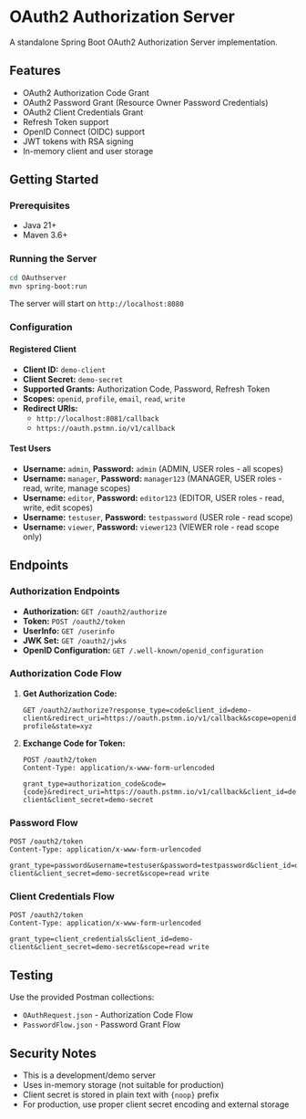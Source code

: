# OAuth2 Authorization Server

A standalone Spring Boot OAuth2 Authorization Server implementation.

## Features

- OAuth2 Authorization Code Grant
- OAuth2 Password Grant (Resource Owner Password Credentials)
- OAuth2 Client Credentials Grant
- Refresh Token support
- OpenID Connect (OIDC) support
- JWT tokens with RSA signing
- In-memory client and user storage

## Getting Started

### Prerequisites

- Java 21+
- Maven 3.6+

### Running the Server

```bash
cd OAuthserver
mvn spring-boot:run
```

The server will start on `http://localhost:8080`

### Configuration

#### Registered Client
- **Client ID:** `demo-client`
- **Client Secret:** `demo-secret`
- **Supported Grants:** Authorization Code, Password, Refresh Token
- **Scopes:** `openid`, `profile`, `email`, `read`, `write`
- **Redirect URIs:** 
  - `http://localhost:8081/callback`
  - `https://oauth.pstmn.io/v1/callback`

#### Test Users
- **Username:** `admin`, **Password:** `admin` (ADMIN, USER roles - all scopes)
- **Username:** `manager`, **Password:** `manager123` (MANAGER, USER roles - read, write, manage scopes)
- **Username:** `editor`, **Password:** `editor123` (EDITOR, USER roles - read, write, edit scopes)
- **Username:** `testuser`, **Password:** `testpassword` (USER role - read scope)
- **Username:** `viewer`, **Password:** `viewer123` (VIEWER role - read scope only)

## Endpoints

### Authorization Endpoints
- **Authorization:** `GET /oauth2/authorize`
- **Token:** `POST /oauth2/token`
- **UserInfo:** `GET /userinfo`
- **JWK Set:** `GET /oauth2/jwks`
- **OpenID Configuration:** `GET /.well-known/openid_configuration`

### Authorization Code Flow

1. **Get Authorization Code:**
   ```
   GET /oauth2/authorize?response_type=code&client_id=demo-client&redirect_uri=https://oauth.pstmn.io/v1/callback&scope=openid profile&state=xyz
   ```

2. **Exchange Code for Token:**
   ```
   POST /oauth2/token
   Content-Type: application/x-www-form-urlencoded
   
   grant_type=authorization_code&code={code}&redirect_uri=https://oauth.pstmn.io/v1/callback&client_id=demo-client&client_secret=demo-secret
   ```

### Password Flow

```
POST /oauth2/token
Content-Type: application/x-www-form-urlencoded

grant_type=password&username=testuser&password=testpassword&client_id=demo-client&client_secret=demo-secret&scope=read write
```

### Client Credentials Flow

```
POST /oauth2/token
Content-Type: application/x-www-form-urlencoded

grant_type=client_credentials&client_id=demo-client&client_secret=demo-secret&scope=read write
```

## Testing

Use the provided Postman collections:
- `OAuthRequest.json` - Authorization Code Flow
- `PasswordFlow.json` - Password Grant Flow

## Security Notes

- This is a development/demo server
- Uses in-memory storage (not suitable for production)
- Client secret is stored in plain text with `{noop}` prefix
- For production, use proper client secret encoding and external storage
